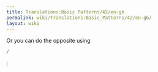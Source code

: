 ```yaml
---
title: Translations:Basic Patterns/42/en-gb
permalink: wiki/Translations:Basic_Patterns/42/en-gb/
layout: wiki
---
```


Or you can do the opposite using

``` Haskell
/
```

:

